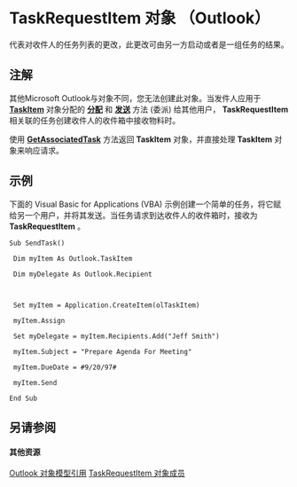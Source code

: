 
# TaskRequestItem 对象 （Outlook）

代表对收件人的任务列表的更改，此更改可由另一方启动或者是一组任务的结果。


## 注解

其他Microsoft Outlook与对象不同，您无法创建此对象。当发件人应用于 **[TaskItem](5df8cfa5-5460-a5a1-a130-ba5bca1a0091.md)** 对象分配的 **[分配](f254107a-4182-de3a-2039-08f664e61eeb.md)** 和 **[发送](54f751fc-cff1-5d17-f635-f688cd8ad6f8.md)** 方法 (委派) 给其他用户， **TaskRequestItem** 相关联的任务创建收件人的收件箱中接收物料时。

使用 **[GetAssociatedTask](ec170266-9898-79d8-03e9-7ea38d789d40.md)** 方法返回 **TaskItem** 对象，并直接处理 **TaskItem** 对象来响应请求。


## 示例

下面的 Visual Basic for Applications (VBA) 示例创建一个简单的任务，将它赋给另一个用户，并将其发送。当任务请求到达收件人的收件箱时，接收为 **TaskRequestItem** 。






```
Sub SendTask() 
 
 Dim myItem As Outlook.TaskItem 
 
 Dim myDelegate As Outlook.Recipient 
 
 
 
 Set myItem = Application.CreateItem(olTaskItem) 
 
 myItem.Assign 
 
 Set myDelegate = myItem.Recipients.Add("Jeff Smith") 
 
 myItem.Subject = "Prepare Agenda For Meeting" 
 
 myItem.DueDate = #9/20/97# 
 
 myItem.Send 
 
End Sub
```


## 另请参阅


#### 其他资源


[Outlook 对象模型引用](http://msdn.microsoft.com/library/73221b13-d8d8-99b8-3394-b95dbbfd5ddc%28Office.15%29.aspx)
[TaskRequestItem 对象成员](d43114ee-be91-ff02-3424-525da2cf3a50.md)